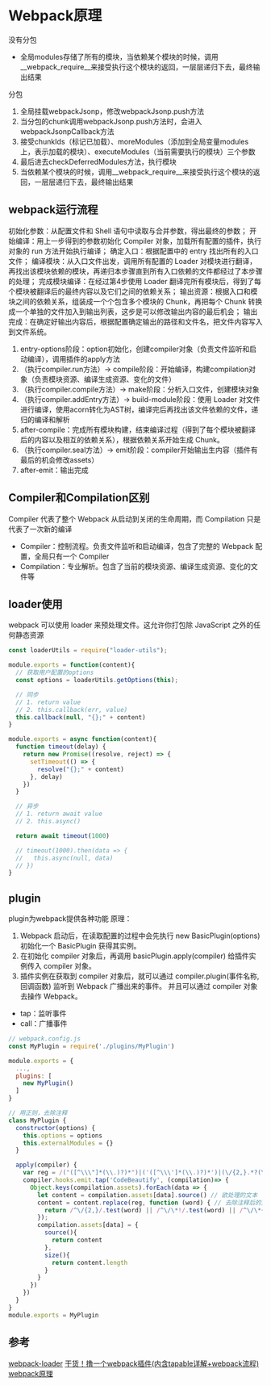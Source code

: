 # Webpack原理

没有分包

- 全局modules存储了所有的模块，当依赖某个模块的时候，调用__webpack_require__来接受执行这个模块的返回，一层层递归下去，最终输出结果

分包

1. 全局挂载webpackJsonp，修改webpackJsonp.push方法
2. 当分包的chunk调用webpackJsonp.push方法时，会进入webpackJsonpCallback方法
3. 接受chunkIds（标记已加载）、moreModules（添加到全局变量modules上，表示加载的模块）、executeModules（当前需要执行的模块）三个参数
4. 最后进去checkDeferredModules方法，执行模块
5. 当依赖某个模块的时候，调用__webpack_require__来接受执行这个模块的返回，一层层递归下去，最终输出结果

## webpack运行流程

初始化参数：从配置文件和 Shell 语句中读取与合并参数，得出最终的参数；
开始编译：用上一步得到的参数初始化 Compiler 对象，加载所有配置的插件，执行对象的 run 方法开始执行编译；
确定入口：根据配置中的 entry 找出所有的入口文件；
编译模块：从入口文件出发，调用所有配置的 Loader 对模块进行翻译，再找出该模块依赖的模块，再递归本步骤直到所有入口依赖的文件都经过了本步骤的处理；
完成模块编译：在经过第4步使用 Loader 翻译完所有模块后，得到了每个模块被翻译后的最终内容以及它们之间的依赖关系；
输出资源：根据入口和模块之间的依赖关系，组装成一个个包含多个模块的 Chunk，再把每个 Chunk 转换成一个单独的文件加入到输出列表，这步是可以修改输出内容的最后机会；
输出完成：在确定好输出内容后，根据配置确定输出的路径和文件名，把文件内容写入到文件系统。

1. entry-options阶段：option初始化，创建compiler对象（负责文件监听和启动编译），调用插件的apply方法
2. （执行compiler.run方法）-> compile阶段：开始编译，构建compilation对象（负责模块资源、编译生成资源、变化的文件）
3. （执行compiler.compile方法）-> make阶段：分析入口文件，创建模块对象
4. （执行compiler.addEntry方法）-> build-module阶段：使用 Loader 对文件进行编译，使用acorn转化为AST树，编译完后再找出该文件依赖的文件，递归的编译和解析
5. after-compile：完成所有模块构建，结束编译过程（得到了每个模块被翻译后的内容以及相互的依赖关系），根据依赖关系开始生成 Chunk。
6. （执行compiler.seal方法）-> emit阶段：compiler开始输出生内容（插件有最后的机会修改assets）
7. after-emit：输出完成

## Compiler和Compilation区别

Compiler 代表了整个 Webpack 从启动到关闭的生命周期，而 Compilation 只是代表了一次新的编译

- Compiler：控制流程。负责文件监听和启动编译，包含了完整的 Webpack 配置，全局只有一个 Compiler
- Compilation：专业解析。包含了当前的模块资源、编译生成资源、变化的文件等

## loader使用

webpack 可以使用 loader 来预处理文件。这允许你打包除 JavaScript 之外的任何静态资源

```javascript
const loaderUtils = require("loader-utils");

module.exports = function(content){
  // 获取用户配置的options
  const options = loaderUtils.getOptions(this);

  // 同步
  // 1. return value
  // 2. this.callback(err, value)
  this.callback(null, "{};" + content)
}

module.exports = async function(content){
  function timeout(delay) {
    return new Promise((resolve, reject) => {
      setTimeout(() => {
        resolve("{};" + content)
      }, delay)
    })
  }

  // 异步
  // 1. return await value
  // 2. this.async()

  return await timeout(1000)

  // timeout(1000).then(data => {
  //   this.async(null, data)
  // })
}
```

## plugin

plugin为webpack提供各种功能
原理：

1. Webpack 启动后，在读取配置的过程中会先执行 new BasicPlugin(options) 初始化一个 BasicPlugin 获得其实例。
2. 在初始化 compiler 对象后，再调用 basicPlugin.apply(compiler) 给插件实例传入 compiler 对象。
3. 插件实例在获取到 compiler 对象后，就可以通过 compiler.plugin(事件名称, 回调函数) 监听到 Webpack 广播出来的事件。 并且可以通过 compiler 对象去操作 Webpack。

- tap：监听事件
- call：广播事件

```javascript
// webpack.config.js
const MyPlugin = require('./plugins/MyPlugin')

module.exports = {
  ...,
  plugins: [
    new MyPlugin()
  ]
}
```

```javascript
// 用正则，去除注释
class MyPlugin {
  constructor(options) {
    this.options = options
    this.externalModules = {}
  }

  apply(compiler) {
    var reg = /("([^\\\"]*(\\.)?)*")|('([^\\\']*(\\.)?)*')|(\/{2,}.*?(\r|\n))|(\/\*(\n|.)*?\*\/)|(\/\*\*\*\*\*\*\/)/g
    compiler.hooks.emit.tap('CodeBeautify', (compilation)=> {
      Object.keys(compilation.assets).forEach(data => {
        let content = compilation.assets[data].source() // 欲处理的文本
        content = content.replace(reg, function (word) { // 去除注释后的文本
          return /^\/{2,}/.test(word) || /^\/\*!/.test(word) || /^\/\*{3,}\//.test(word) ? "" : word;
        });
        compilation.assets[data] = {
          source(){
            return content
          },
          size(){
            return content.length
          }
        }
      })
    })
  }
}
module.exports = MyPlugin
```

## 参考

[webpack-loader](https://github.com/jerryOnlyZRJ/webpack-loader)
[干货！撸一个webpack插件(内含tapable详解+webpack流程)](https://juejin.im/post/5beb8875e51d455e5c4dd83f#heading-17)
[webpack原理](https://segmentfault.com/a/1190000015088834#articleHeader0)
